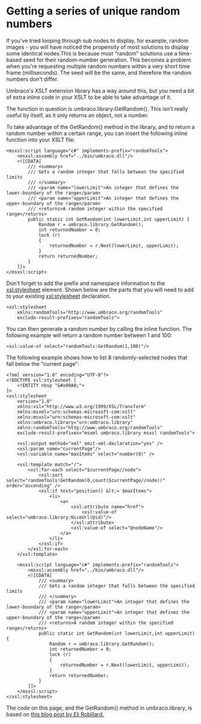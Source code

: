 # Getting a series of unique random numbers
If you've tried looping through sub nodes to display, for example, random images - you will have noticed the propensity of most solutions to display some identical nodes.This is because most "random" solutions use a time-based seed for their random-number generation. This becomes a problem when you're requesting multiple random numbers within a very short time frame (milliseconds). The seed will be the same, and therefore the random numbers don't differ.

Umbraco's XSLT extension library has a way around this, but you need a bit of extra inline code in your XSLT to be able to take advantage of it.

The function in question is umbraco.library:GetRandom(). This isn't really useful by itself, as it only returns an object, not a number.

To take advantage of the GetRandom() method in the library, and to return a random number within a certain range, you can insert the following inline function into your XSLT file:

	<msxsl:script language="c#" implements-prefix="randomTools">
		<msxsl:assembly href="../bin/umbraco.dll"/>
		<![CDATA[
			/// <summary>
			/// Gets a random integer that falls between the specified limits
			/// </summary>
			/// <param name="lowerLimit">An integer that defines the lower-boundary of the range</param>
			/// <param name="upperLimit">An integer that defines the upper-boundary of the range</param>
			/// <returns>A random integer within the specified range</returns>
			public static int GetRandom(int lowerLimit,int upperLimit) {
				Random r = umbraco.library.GetRandom();
				int returnedNumber = 0;
				lock (r)
				{
					returnedNumber = r.Next(lowerLimit, upperLimit);
				}
				return returnedNumber;
			}
		]]>
	</msxsl:script>
	
Don't forget to add the prefix and namespace information to the <xsl:stylesheet> element. Shown below are the parts that you will need to add to your existing <xsl:stylesheet> declaration.

	<xsl:stylesheet
		xmlns:randomTools="http://www.umbraco.org/randomTools"
		exclude-result-prefixes="randomTools">

You can then generate a random number by calling the inline function. The following example will return a random number between 1 and 100:

	<xsl:value-of select="randomTools:GetRandom(1,100)"/>
	
The following example shows how to list 8 randomly-selected nodes that fall below the "current page":

	<?xml version="1.0" encoding="UTF-8"?>
	<!DOCTYPE xsl:stylesheet [
		<!ENTITY nbsp "&#x00A0;">
	]>
	<xsl:stylesheet
		version="1.0"
		xmlns:xsl="http://www.w3.org/1999/XSL/Transform"
		xmlns:msxml="urn:schemas-microsoft-com:xslt"
		xmlns:msxsl="urn:schemas-microsoft-com:xslt"
		xmlns:umbraco.library="urn:umbraco.library"
		xmlns:randomTools="http://www.umbraco.org/randomTools"
		exclude-result-prefixes="msxml umbraco.library msxsl randomTools">

		<xsl:output method="xml" omit-xml-declaration="yes" />
		<xsl:param name="currentPage"/>
		<xsl:variable name="maxItems" select="number(8)" />

		<xsl:template match="/">
			<xsl:for-each select="$currentPage//node">
				<xsl:sort select="randomTools:GetRandom(0,count($currentPage//node))" order="ascending" />
				<xsl:if test="position() &lt;= $maxItems">
					<li>
						<a>
							<xsl:attribute name="href">
								<xsl:value-of select="umbraco.library:NiceUrl(@id)"/>
							</xsl:attribute>
							<xsl:value-of select="@nodeName"/>
						</a>
					</li>
				</xsl:if>
			</xsl:for-each>
		</xsl:template>
		
		<msxsl:script language="c#" implements-prefix="randomTools">
			<msxsl:assembly href="../bin/umbraco.dll"/>
			<![CDATA[
				/// <summary>
				/// Gets a random integer that falls between the specified limits
				/// </summary>
       			/// <param name="lowerLimit">An integer that defines the lower-boundary of the range</param>
				/// <param name="upperLimit">An integer that defines the upper-boundary of the range</param>
				/// <returns>A random integer within the specified range</returns>
				public static int GetRandom(int lowerLimit,int upperLimit) {
					Random r = umbraco.library.GetRandom();
					int returnedNumber = 0;
					lock (r)
					{
						returnedNumber = r.Next(lowerLimit, upperLimit);
					}
					return returnedNumber;
				}
			]]>
		</msxsl:script>
	</xsl:stylesheet>
	
The code on this page, and the GetRandom() method in umbraco.library, is based on [this blog post by Eli Robillard.](https://weblogs.asp.net/erobillard/Random-Numbers-in-C_2300_)
